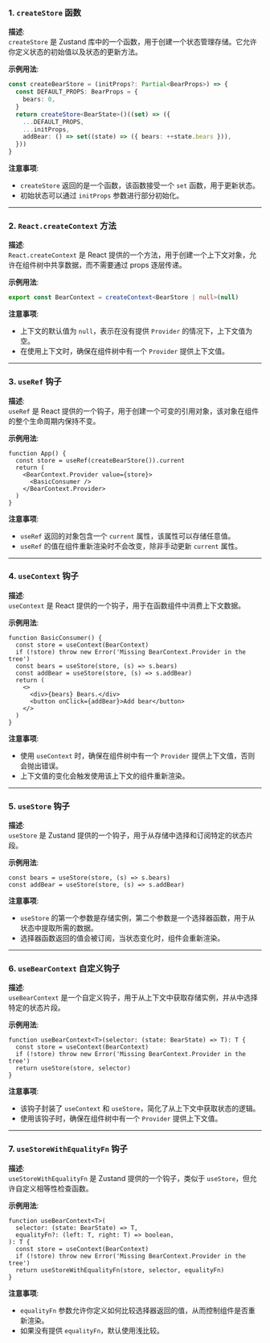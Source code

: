 ### 1. `createStore` 函数

**描述**:  
`createStore` 是 Zustand 库中的一个函数，用于创建一个状态管理存储。它允许你定义状态的初始值以及状态的更新方法。

**示例用法**:

```ts
const createBearStore = (initProps?: Partial<BearProps>) => {
  const DEFAULT_PROPS: BearProps = {
    bears: 0,
  }
  return createStore<BearState>()((set) => ({
    ...DEFAULT_PROPS,
    ...initProps,
    addBear: () => set((state) => ({ bears: ++state.bears })),
  }))
}
```

**注意事项**:

- `createStore` 返回的是一个函数，该函数接受一个 `set` 函数，用于更新状态。
- 初始状态可以通过 `initProps` 参数进行部分初始化。

---

### 2. `React.createContext` 方法

**描述**:  
`React.createContext` 是 React 提供的一个方法，用于创建一个上下文对象，允许在组件树中共享数据，而不需要通过 props 逐层传递。

**示例用法**:

```ts
export const BearContext = createContext<BearStore | null>(null)
```

**注意事项**:

- 上下文的默认值为 `null`，表示在没有提供 `Provider` 的情况下，上下文值为空。
- 在使用上下文时，确保在组件树中有一个 `Provider` 提供上下文值。

---

### 3. `useRef` 钩子

**描述**:  
`useRef` 是 React 提供的一个钩子，用于创建一个可变的引用对象，该对象在组件的整个生命周期内保持不变。

**示例用法**:

```tsx
function App() {
  const store = useRef(createBearStore()).current
  return (
    <BearContext.Provider value={store}>
      <BasicConsumer />
    </BearContext.Provider>
  )
}
```

**注意事项**:

- `useRef` 返回的对象包含一个 `current` 属性，该属性可以存储任意值。
- `useRef` 的值在组件重新渲染时不会改变，除非手动更新 `current` 属性。

---

### 4. `useContext` 钩子

**描述**:  
`useContext` 是 React 提供的一个钩子，用于在函数组件中消费上下文数据。

**示例用法**:

```tsx
function BasicConsumer() {
  const store = useContext(BearContext)
  if (!store) throw new Error('Missing BearContext.Provider in the tree')
  const bears = useStore(store, (s) => s.bears)
  const addBear = useStore(store, (s) => s.addBear)
  return (
    <>
      <div>{bears} Bears.</div>
      <button onClick={addBear}>Add bear</button>
    </>
  )
}
```

**注意事项**:

- 使用 `useContext` 时，确保在组件树中有一个 `Provider` 提供上下文值，否则会抛出错误。
- 上下文值的变化会触发使用该上下文的组件重新渲染。

---

### 5. `useStore` 钩子

**描述**:  
`useStore` 是 Zustand 提供的一个钩子，用于从存储中选择和订阅特定的状态片段。

**示例用法**:

```tsx
const bears = useStore(store, (s) => s.bears)
const addBear = useStore(store, (s) => s.addBear)
```

**注意事项**:

- `useStore` 的第一个参数是存储实例，第二个参数是一个选择器函数，用于从状态中提取所需的数据。
- 选择器函数返回的值会被订阅，当状态变化时，组件会重新渲染。

---

### 6. `useBearContext` 自定义钩子

**描述**:  
`useBearContext` 是一个自定义钩子，用于从上下文中获取存储实例，并从中选择特定的状态片段。

**示例用法**:

```tsx
function useBearContext<T>(selector: (state: BearState) => T): T {
  const store = useContext(BearContext)
  if (!store) throw new Error('Missing BearContext.Provider in the tree')
  return useStore(store, selector)
}
```

**注意事项**:

- 该钩子封装了 `useContext` 和 `useStore`，简化了从上下文中获取状态的逻辑。
- 使用该钩子时，确保在组件树中有一个 `Provider` 提供上下文值。

---

### 7. `useStoreWithEqualityFn` 钩子

**描述**:  
`useStoreWithEqualityFn` 是 Zustand 提供的一个钩子，类似于 `useStore`，但允许自定义相等性检查函数。

**示例用法**:

```tsx
function useBearContext<T>(
  selector: (state: BearState) => T,
  equalityFn?: (left: T, right: T) => boolean,
): T {
  const store = useContext(BearContext)
  if (!store) throw new Error('Missing BearContext.Provider in the tree')
  return useStoreWithEqualityFn(store, selector, equalityFn)
}
```

**注意事项**:

- `equalityFn` 参数允许你定义如何比较选择器返回的值，从而控制组件是否重新渲染。
- 如果没有提供 `equalityFn`，默认使用浅比较。
